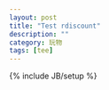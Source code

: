 ```yaml
---
layout: post
title: "Test rdiscount"
description: ""
category: 玩物
tags: [tee]
---
```

{% include JB/setup %}
